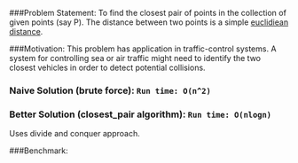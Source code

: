 ###Problem Statement:
To find the closest pair of points in the collection of given points (say P). The distance between two points is a simple
[euclidiean distance](http://en.wikipedia.org/wiki/Euclidean_distance).

###Motivation:
This problem has application in traffic-control systems. A system for controlling sea or air traffic might need to identify the two closest vehicles in order to detect potential collisions.

### Naive Solution (brute force): `Run time: O(n^2)`


### Better Solution (closest_pair algorithm): `Run time: O(nlogn)`

Uses divide and conquer approach.  

###Benchmark:
<pre>

</pre>
